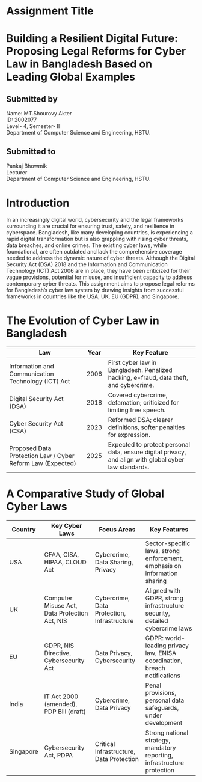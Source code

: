 # Assignment Title 
# Building a Resilient Digital Future: Proposing Legal Reforms for Cyber Law in Bangladesh Based on Leading Global Examples
## Submitted by
Name: MT.Shourovy Akter<br>
ID: 2002077<br>
Level- 4, Semester- II<br>
Department of Computer Science and Engineering, HSTU.
## Submitted to
Pankaj Bhowmik<br>
Lecturer<br>
Department of Computer Science and Engineering, HSTU.
# Introduction
In an increasingly digital world, cybersecurity and the legal frameworks surrounding it are crucial for ensuring trust, safety, and resilience in cyberspace. Bangladesh, like many developing countries, is experiencing a rapid digital transformation but is also grappling with rising cyber threats, data breaches, and online crimes. The existing cyber laws, while foundational, are often outdated and lack the comprehensive coverage needed to address the dynamic nature of cyber threats. Although the Digital Security Act (DSA) 2018 and the Information and Communication Technology (ICT) Act 2006 are in place, they have been criticized for their vague provisions, potential for misuse, and insufficient capacity to address contemporary cyber threats.  This assignment aims to propose legal reforms for Bangladesh’s cyber law system by drawing insights from successful frameworks in countries like the USA, UK, EU (GDPR), and Singapore.
# The Evolution of Cyber Law in Bangladesh
| Law | Year | Key Feature |
|----------|----------|----------|
| Information and Communication Technology (ICT) Act    | 2006    | 	First cyber law in Bangladesh. Penalized hacking, e-fraud, data theft, and cybercrime.    |
| Digital Security Act (DSA)   | 2018    | Covered cybercrime, defamation; criticized for limiting free speech.    |
|	Cyber Security Act (CSA)   | 2023    | Reformed DSA; clearer definitions, softer penalties for expression.    |
| 	Proposed Data Protection Law / Cyber Reform Law (Expected)   | 2025    | Expected to protect personal data, ensure digital privacy, and align with global cyber law standards.|

# A Comparative Study of Global Cyber Laws
| Country    | Key Cyber Laws                                  | Focus Areas                                 | Key Features                                                                 |
|------------|--------------------------------------------------|---------------------------------------------|------------------------------------------------------------------------------|
| USA     | CFAA, CISA, HIPAA, CLOUD Act                    | Cybercrime, Data Sharing, Privacy           | Sector-specific laws, strong enforcement, emphasis on information sharing   |
| UK      | Computer Misuse Act, Data Protection Act, NIS   | Cybercrime, Data Protection, Infrastructure | Aligned with GDPR, strong infrastructure security, detailed cybercrime laws |
| EU      | GDPR, NIS Directive, Cybersecurity Act          | Data Privacy, Cybersecurity                 | GDPR: world-leading privacy law, ENISA coordination, breach notifications   |
| India   | IT Act 2000 (amended), PDP Bill (draft)         | Cybercrime, Data Privacy                    | Penal provisions, personal data safeguards, under development               |
| Singapore | Cybersecurity Act, PDPA                         | Critical Infrastructure, Data Protection    | Strong national strategy, mandatory reporting, infrastructure protection     |

